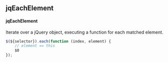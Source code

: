## jqEachElement
#### jqEachElement
Iterate over a jQuery object, executing a function for each matched element. 
```javascript
$(${selector}).each(function (index, element) {
	// element == this
	$0
});
```